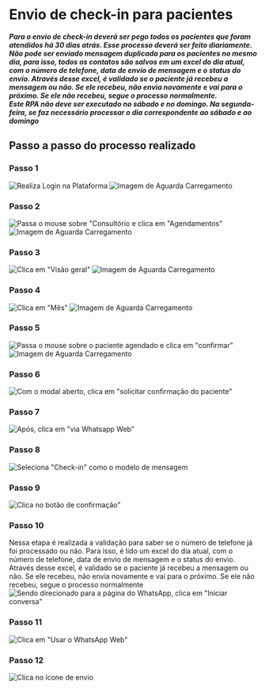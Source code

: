 # Envio de check-in para pacientes

***Para o envio de check-in deverá ser pego todos os pacientes que foram atendidos há 30 dias atrás. Esse processo deverá ser feito diariamente. Não pode ser enviado mensagem duplicada para os pacientes no mesmo dia, para isso, todos os contatos são salvos em um excel do dia atual, com o número de telefone, data de envio de mensagem e o status do envio. Através desse excel, é validado se o paciente já recebeu a mensagem ou não. Se ele recebeu, não envia novamente e vai para o próximo. Se ele não recebeu, segue o processo normalmente.***  
***Este RPA não deve ser executado no sábado e no domingo. Na segunda-feira, se faz necessário processar o dia correspondente ao sábado e ao domingo***

## Passo a passo do processo realizado

### Passo 1

![Realiza Login na Plataforma](docs/images/first_step.png)
![Imagem de Aguarda Carregamento](docs/images/wait_loading.png)

### Passo 2

![Passa o mouse sobre "Consultório e clica em "Agendamentos"](docs/images/second_step.png)
![Imagem de Aguarda Carregamento](docs/images/wait_loading.png)

### Passo 3

![Clica em "Visão geral"](docs/images/third_step.png)
![Imagem de Aguarda Carregamento](docs/images/wait_loading.png)

### Passo 4

![Clica em "Mês"](docs/images/fourth_step.png)
![Imagem de Aguarda Carregamento](docs/images/wait_loading.png)

### Passo 5

![Passa o mouse sobre o paciente agendado e clica em "confirmar"](docs/images/fifth_step.png)
![Imagem de Aguarda Carregamento](docs/images/wait_loading.png)

### Passo 6

![Com o modal aberto, clica em "solicitar confirmação do paciente"](docs/images/sixth_step.png)

### Passo 7

![Após, clica em "via Whatsapp Web"](docs/images/seventh_step.png)

### Passo 8

![Seleciona "Check-in" como o modelo de mensagem](docs/images/eighth_step.png)

### Passo 9

![Clica no botão de confirmação"](docs/images/ninth_step.png)

### Passo 10

Nessa etapa é realizada a validação para saber se o número de telefone já foi processado ou não. Para isso, é lido um excel do dia atual, com o número de telefone, data de envio de mensagem e o status do envio. Através desse excel, é validado se o paciente já recebeu a mensagem ou não. Se ele recebeu, não envia novamente e vai para o próximo. Se ele não recebeu, segue o processo normalmente  
![Sendo direcionado para a página do WhatsApp, clica em "Iniciar conversa"](docs/images/tenth_step.png)

### Passo 11

![Clica em "Usar o WhatsApp Web"](docs/images/eleventh_step.png)

### Passo 12

![Clica no ícone de envio](docs/images/twelfth_step.png)

